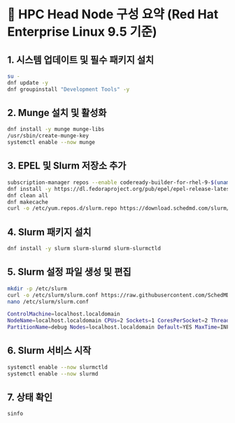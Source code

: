 # 🚀 HPC Head Node 구성 요약 (Red Hat Enterprise Linux 9.5 기준)

## 1. 시스템 업데이트 및 필수 패키지 설치

```bash
su -
dnf update -y
dnf groupinstall "Development Tools" -y
```

## 2. Munge 설치 및 활성화
```bash
dnf install -y munge munge-libs
/usr/sbin/create-munge-key
systemctl enable --now munge
```

## 3. EPEL 및 Slurm 저장소 추가
```bash
subscription-manager repos --enable codeready-builder-for-rhel-9-$(uname -m)-rpms
dnf install -y https://dl.fedoraproject.org/pub/epel/epel-release-latest-9.noarch.rpm
dnf clean all
dnf makecache
curl -o /etc/yum.repos.d/slurm.repo https://download.schedmd.com/slurm/slurm.repo
```

## 4. Slurm 패키지 설치
```bash
dnf install -y slurm slurm-slurmd slurm-slurmctld
```

## 5. Slurm 설정 파일 생성 및 편집
```bash
mkdir -p /etc/slurm
curl -o /etc/slurm/slurm.conf https://raw.githubusercontent.com/SchedMD/slurm/master/etc/slurm.conf.example
nano /etc/slurm/slurm.conf

ControlMachine=localhost.localdomain
NodeName=localhost.localdomain CPUs=2 Sockets=1 CoresPerSocket=2 ThreadsPerCore=1 State=UNKNOWN
PartitionName=debug Nodes=localhost.localdomain Default=YES MaxTime=INFINITE State=UP
```

## 6. Slurm 서비스 시작
```bash
systemctl enable --now slurmctld
systemctl enable --now slurmd
```

## 7. 상태 확인
```bash
sinfo
```
